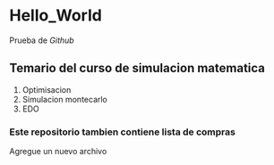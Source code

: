 # Hello_World
Prueba de *Github*

## Temario del curso de simulacion matematica
 1. Optimisacion  
 2. Simulacion montecarlo 
 3.  EDO 

### Este repositorio tambien contiene lista de compras

Agregue un nuevo archivo 
